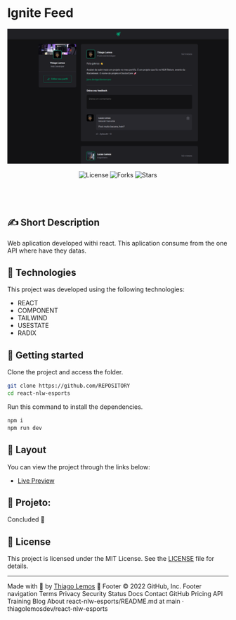 # Ignite Feed

<p align="center">
  <img alt="Game" src=".github/desktop.png">
  <!-- <img alt="Calculadora" src=".github/mobile.png"> -->
</p>

<p align="center">
  <img  src="https://img.shields.io/static/v1?label=license&message=MIT&color=131313&labelColor=323A46" alt="License">
  
  <img src="https://img.shields.io/github/forks/thiagolemosdev/react-nlw-esports?label=forks&message=MIT&color=131313&labelColor=323A46" alt="Forks">

<img src="https://img.shields.io/github/stars/thiagolemosdev/react-nlw-esports?label=stars&message=MIT&color=131313&labelColor=323A46" alt="Stars">

</p>

<h1 align="center">
<!--     <img alt="my-onix" title="my-onix-web" src=".github/preview.gif" /> -->
</h1>

<br>

## ✍ Short Description

Web aplication developed withi react. This aplication consume from the one API where have they datas.

## 🧪 Technologies

This project was developed using the following technologies:

- REACT
- COMPONENT
- TAILWIND
- USESTATE
- RADIX

## 🚀 Getting started

Clone the project and access the folder.

```bash
git clone https://github.com/REPOSITORY
cd react-nlw-esports
```

Run this command to install the dependencies.

```bash
npm i
npm run dev
```

## 🔖 Layout

You can view the project through the links below:

- [Live Preview](https://esports.thiagolemos.tech/)

<!-- - [Figma](<https://www.figma.com/file/DVibpHTm5PNEXwkNeg6DzJ/DD-%2F-Rocketflix-(Copy)>) -->

<!-- Remembering that you need to have a [Figma](http://figma.com/) account to access it. -->

## 🚧 Projeto:

Concluded 🙌

<!-- ## 🎨 Inspiração:
Figma: https://www.figma.com/file/2A51gQJCk5V6LxcIh2en0b/HBO-Max-Redesign-Web-App-(Community) -->

## 📝 License

This project is licensed under the MIT License. See the [LICENSE](LICENSE) file for details.

---

Made with 💙 by [Thiago Lemos](https://www.thiagolemos.tech) 👋
Footer
© 2022 GitHub, Inc.
Footer navigation
Terms
Privacy
Security
Status
Docs
Contact GitHub
Pricing
API
Training
Blog
About
react-nlw-esports/README.md at main · thiagolemosdev/react-nlw-esports
